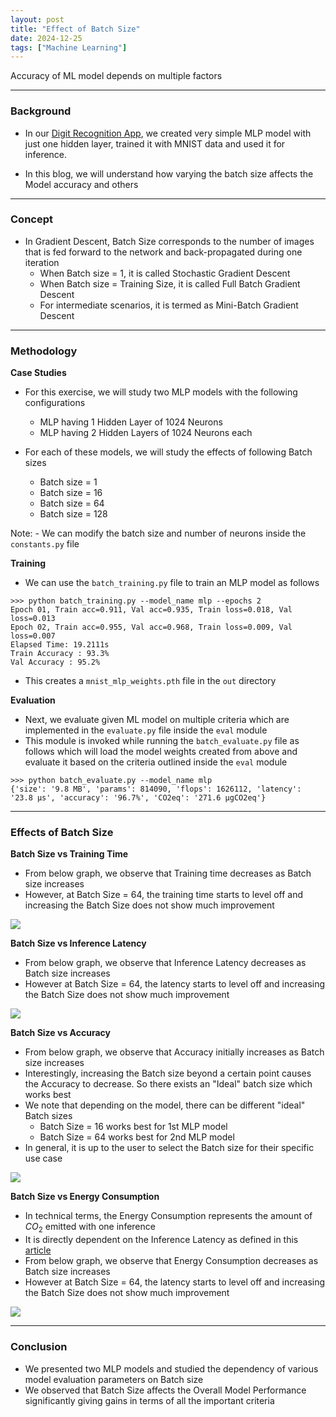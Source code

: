 ```yaml
---
layout: post
title: "Effect of Batch Size"
date: 2024-12-25
tags: ["Machine Learning"]
---
```


Accuracy of ML model depends on multiple factors

---

### Background

- In our [Digit Recognition App](https://gouherdanish.github.io/2024/12/09/digit-recognition.html), we created very simple MLP model with just one hidden layer, trained it with MNIST data and used it for inference.

- In this blog, we will understand how varying the batch size affects the Model accuracy and others

---
### Concept

- In Gradient Descent, Batch Size corresponds to the number of images that is fed forward to the network and back-propagated during one iteration
    - When Batch size = 1, it is called Stochastic Gradient Descent
    - When Batch size = Training Size, it is called Full Batch Gradient Descent
    - For intermediate scenarios, it is termed as Mini-Batch Gradient Descent

---
### Methodology

**Case Studies**

- For this exercise, we will study two MLP models with the following configurations
    - MLP having 1 Hidden Layer of 1024 Neurons
    - MLP having 2 Hidden Layers of 1024 Neurons each

- For each of these models, we will study the effects of following Batch sizes
    - Batch size = 1
    - Batch size = 16
    - Batch size = 64
    - Batch size = 128

Note:
    - We can modify the batch size and number of neurons inside the `constants.py` file

**Training**

- We can use the `batch_training.py` file to train an MLP model as follows

```
>>> python batch_training.py --model_name mlp --epochs 2
Epoch 01, Train acc=0.911, Val acc=0.935, Train loss=0.018, Val loss=0.013
Epoch 02, Train acc=0.955, Val acc=0.968, Train loss=0.009, Val loss=0.007
Elapsed Time: 19.2111s
Train Accuracy : 93.3%
Val Accuracy : 95.2%
```

- This creates a `mnist_mlp_weights.pth` file in the `out` directory

**Evaluation**

- Next, we evaluate given ML model on multiple criteria which are implemented in the `evaluate.py` file inside the `eval` module
- This module is invoked while running the `batch_evaluate.py` file as follows which will load the model weights created from above and evaluate it based on the criteria outlined inside the `eval` module

```
>>> python batch_evaluate.py --model_name mlp
{'size': '9.8 MB', 'params': 814090, 'flops': 1626112, 'latency': '23.8 μs', 'accuracy': '96.7%', 'CO2eq': '271.6 μgCO2eq'}
```
---

### Effects of Batch Size

**Batch Size vs Training Time**

- From below graph, we observe that Training time decreases as Batch size increases
- However, at Batch Size = 64, the training time starts to level off and increasing the Batch Size does not show much improvement

<img src="{{site.url}}/images/mnist/mlp-hp-g1.png">

**Batch Size vs Inference Latency**

- From below graph, we observe that Inference Latency decreases as Batch size increases
- However at Batch Size = 64, the latency starts to level off and increasing the Batch Size does not show much improvement

<img src="{{site.url}}/images/mnist/mlp-hp-g2.png">

**Batch Size vs Accuracy**

- From below graph, we observe that Accuracy initially increases as Batch size increases
- Interestingly, increasing the Batch size beyond a certain point causes the Accuracy to decrease. So there exists an "Ideal" batch size which works best
- We note that depending on the model, there can be different "ideal" Batch sizes
    - Batch Size = 16 works best for 1st MLP model
    - Batch Size = 64 works best for 2nd MLP model
- In general, it is up to the user to select the Batch size for their specific use case

<img src="{{site.url}}/images/mnist/mlp-hp-g3.png">

**Batch Size vs Energy Consumption**

- In technical terms, the Energy Consumption represents the amount of $CO_2$ emitted with one inference
- It is directly dependent on the Inference Latency as defined in this [article](https://gouherdanish.github.io/2025/01/28/measuring-carbon-footprint-of-ml-inference.html)
- From below graph, we observe that Energy Consumption decreases as Batch size increases
- However at Batch Size = 64, the latency starts to level off and increasing the Batch Size does not show much improvement

<img src="{{site.url}}/images/mnist/mlp-hp-g4.png">

---
### Conclusion

- We presented two MLP models and studied the dependency of various model evaluation parameters on Batch size
- We observed that Batch Size affects the Overall Model Performance significantly giving gains in terms of all the important criteria
